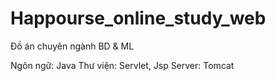 # Happourse_online_study_web
Đồ án chuyên ngành BD & ML 

Ngôn ngữ: Java
Thư viện: Servlet, Jsp
Server: Tomcat

